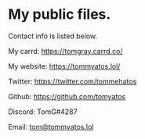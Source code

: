 # My public files.
Contact info is listed below.

My carrd: https://tomgray.carrd.co/

My website: https://tommyatos.lol/

Twitter: https://twitter.com/tommehatos

Github: https://github.com/tomyatos

Discord: TomG#4287

Email: tom@tommyatos.lol
